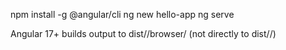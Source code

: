 npm install -g @angular/cli
ng new hello-app
ng serve

Angular 17+ builds output to dist/<app>/browser/ (not directly to dist/<app>/)